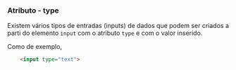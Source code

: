 ### Atributo - type
Existem vários tipos de entradas (inputs) de dados que podem ser criados a parti do elemento `input` com o atributo `type` e com o valor inserido.

Como de exemplo,

```HTML
	<input type="text">
```